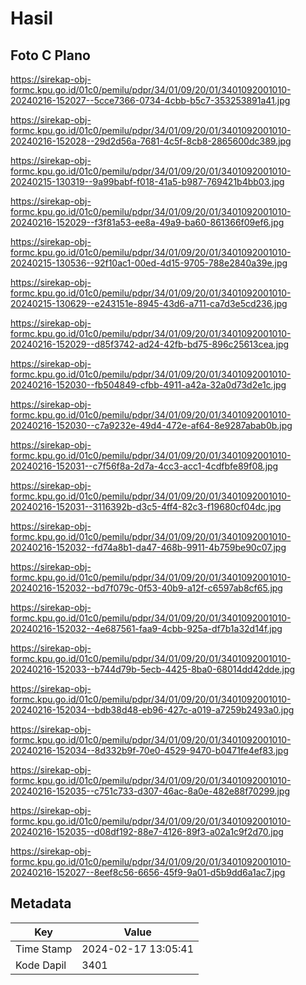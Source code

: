 # Hasil

## Foto C Plano

https://sirekap-obj-formc.kpu.go.id/01c0/pemilu/pdpr/34/01/09/20/01/3401092001010-20240216-152027--5cce7366-0734-4cbb-b5c7-353253891a41.jpg

https://sirekap-obj-formc.kpu.go.id/01c0/pemilu/pdpr/34/01/09/20/01/3401092001010-20240216-152028--29d2d56a-7681-4c5f-8cb8-2865600dc389.jpg

https://sirekap-obj-formc.kpu.go.id/01c0/pemilu/pdpr/34/01/09/20/01/3401092001010-20240215-130319--9a99babf-f018-41a5-b987-769421b4bb03.jpg

https://sirekap-obj-formc.kpu.go.id/01c0/pemilu/pdpr/34/01/09/20/01/3401092001010-20240216-152029--f3f81a53-ee8a-49a9-ba60-861366f09ef6.jpg

https://sirekap-obj-formc.kpu.go.id/01c0/pemilu/pdpr/34/01/09/20/01/3401092001010-20240215-130536--92f10ac1-00ed-4d15-9705-788e2840a39e.jpg

https://sirekap-obj-formc.kpu.go.id/01c0/pemilu/pdpr/34/01/09/20/01/3401092001010-20240215-130629--e243151e-8945-43d6-a711-ca7d3e5cd236.jpg

https://sirekap-obj-formc.kpu.go.id/01c0/pemilu/pdpr/34/01/09/20/01/3401092001010-20240216-152029--d85f3742-ad24-42fb-bd75-896c25613cea.jpg

https://sirekap-obj-formc.kpu.go.id/01c0/pemilu/pdpr/34/01/09/20/01/3401092001010-20240216-152030--fb504849-cfbb-4911-a42a-32a0d73d2e1c.jpg

https://sirekap-obj-formc.kpu.go.id/01c0/pemilu/pdpr/34/01/09/20/01/3401092001010-20240216-152030--c7a9232e-49d4-472e-af64-8e9287abab0b.jpg

https://sirekap-obj-formc.kpu.go.id/01c0/pemilu/pdpr/34/01/09/20/01/3401092001010-20240216-152031--c7f56f8a-2d7a-4cc3-acc1-4cdfbfe89f08.jpg

https://sirekap-obj-formc.kpu.go.id/01c0/pemilu/pdpr/34/01/09/20/01/3401092001010-20240216-152031--3116392b-d3c5-4ff4-82c3-f19680cf04dc.jpg

https://sirekap-obj-formc.kpu.go.id/01c0/pemilu/pdpr/34/01/09/20/01/3401092001010-20240216-152032--fd74a8b1-da47-468b-9911-4b759be90c07.jpg

https://sirekap-obj-formc.kpu.go.id/01c0/pemilu/pdpr/34/01/09/20/01/3401092001010-20240216-152032--bd7f079c-0f53-40b9-a12f-c6597ab8cf65.jpg

https://sirekap-obj-formc.kpu.go.id/01c0/pemilu/pdpr/34/01/09/20/01/3401092001010-20240216-152032--4e687561-faa9-4cbb-925a-df7b1a32d14f.jpg

https://sirekap-obj-formc.kpu.go.id/01c0/pemilu/pdpr/34/01/09/20/01/3401092001010-20240216-152033--b744d79b-5ecb-4425-8ba0-68014dd42dde.jpg

https://sirekap-obj-formc.kpu.go.id/01c0/pemilu/pdpr/34/01/09/20/01/3401092001010-20240216-152034--bdb38d48-eb96-427c-a019-a7259b2493a0.jpg

https://sirekap-obj-formc.kpu.go.id/01c0/pemilu/pdpr/34/01/09/20/01/3401092001010-20240216-152034--8d332b9f-70e0-4529-9470-b0471fe4ef83.jpg

https://sirekap-obj-formc.kpu.go.id/01c0/pemilu/pdpr/34/01/09/20/01/3401092001010-20240216-152035--c751c733-d307-46ac-8a0e-482e88f70299.jpg

https://sirekap-obj-formc.kpu.go.id/01c0/pemilu/pdpr/34/01/09/20/01/3401092001010-20240216-152035--d08df192-88e7-4126-89f3-a02a1c9f2d70.jpg

https://sirekap-obj-formc.kpu.go.id/01c0/pemilu/pdpr/34/01/09/20/01/3401092001010-20240216-152027--8eef8c56-6656-45f9-9a01-d5b9dd6a1ac7.jpg


## Metadata

| Key        | Value               |
| ---------- | ------------------- |
| Time Stamp | 2024-02-17 13:05:41 |
| Kode Dapil | 3401                |



